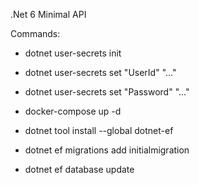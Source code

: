 .Net 6 Minimal API
  

Commands:

- dotnet user-secrets init
- dotnet user-secrets set "UserId" "..."
- dotnet user-secrets set "Password" "..."

- docker-compose up -d

- dotnet tool install --global dotnet-ef
- dotnet ef migrations add initialmigration
- dotnet ef database update
